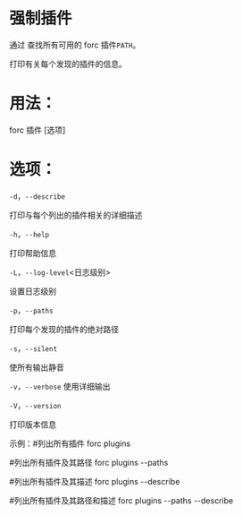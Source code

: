 # 强制插件
通过 查找所有可用的 forc 插件`PATH`。

打印有关每个发现的插件的信息。

# 用法：
forc 插件 [选项]

# 选项：
`-d`，`--describe`

打印与每个列出的插件相关的详细描述

`-h`，`--help`

打印帮助信息

`-L`，`--log-level`<日志级别>

设置日志级别

`-p`，`--paths`

打印每个发现的插件的绝对路径

`-s`，`--silent`

使所有输出静音

`-v`，`--verbose`
使用详细输出

`-V`，`--version`

打印版本信息

示例：#列出所有插件 forc plugins

#列出所有插件及其路径 forc plugins --paths

#列出所有插件及其描述 forc plugins --describe

#列出所有插件及其路径和描述 forc plugins --paths --describe


